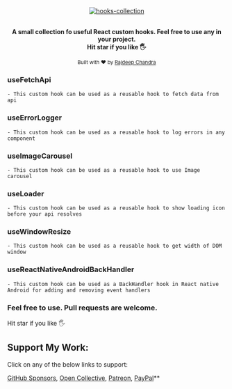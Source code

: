 
<div align="center">
  <a href="#"><img src="https://github.com/Rajdeepc/hooks-collection/blob/master/github/React-hooks.png?raw=true" alt="hooks-collection"></a>
  <br>
  <br>
  <p>
    <b>A small collection fo useful React custom hooks.
    Feel free to use any in your project.<br>
    Hit star if you like  🖐
</b>
  </p>
  <p>
    <sub>Built with ❤︎ by
      <a href="https://github.com/Rajdeepc">Rajdeep Chandra</a> 
    </sub>
  </p>
</div>

### useFetchApi
    - This custom hook can be used as a reusable hook to fetch data from api
### useErrorLogger
    - This custom hook can be used as a reusable hook to log errors in any component
### useImageCarousel
    - This custom hook can be used as a reusable hook to use Image carousel
### useLoader
    - This custom hook can be used as a reusable hook to show loading icon before your api resolves
### useWindowResize
    - This custom hook can be used as a reusable hook to get width of DOM window
### useReactNativeAndroidBackHandler
    - This custom hook can be used as a BackHandler hook in React native Android for adding and removing event handlers 



### Feel free to use. Pull requests are welcome. <br>
Hit star if you like  🖐


## Support My Work:

Click on any of the below links to support:

[GitHub Sponsors](https://github.com/sponsors/Rajdeepc), [Open Collective](https://opencollective.com/rajdeep-chandra), [Patreon](https://www.patreon.com/chandraraj), [PayPal](https://www.paypal.me/RajdeepC)\*\*